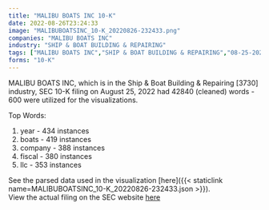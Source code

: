 ```yaml
---
title: "MALIBU BOATS INC 10-K"
date: 2022-08-26T23:24:33
image: "MALIBUBOATSINC_10-K_20220826-232433.png"
companies: "MALIBU BOATS INC"
industry: "SHIP & BOAT BUILDING & REPAIRING"
tags: ["MALIBU BOATS INC","SHIP & BOAT BUILDING & REPAIRING","08-25-2022","10-K"]
forms: "10-K"
---
```

MALIBU BOATS INC, which is in the Ship & Boat Building & Repairing [3730] industry, SEC 10-K filing on August 25, 2022 had 42840 (cleaned) words - 600 were utilized for the visualizations.

Top Words:
1. year - 434 instances
2. boats - 419 instances
3. company - 388 instances
4. fiscal - 380 instances
5. llc - 353 instances


See the parsed data used in the visualization [here]({{< staticlink name=MALIBUBOATSINC_10-K_20220826-232433.json >}}).  
View the actual filing on the SEC website [here](https://www.sec.gov/Archives/edgar/data/1590976/0001590976-22-000050.txt)